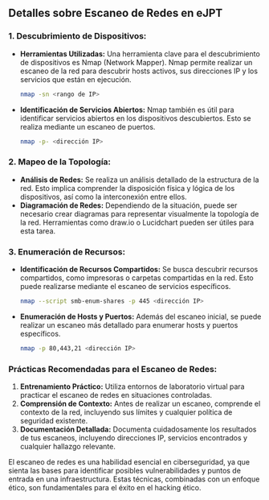 ## Detalles sobre Escaneo de Redes en eJPT

### 1. Descubrimiento de Dispositivos:
   - **Herramientas Utilizadas:** Una herramienta clave para el descubrimiento de dispositivos es Nmap (Network Mapper). Nmap permite realizar un escaneo de la red para descubrir hosts activos, sus direcciones IP y los servicios que están en ejecución.
     ```bash
     nmap -sn <rango de IP>
     ```
   - **Identificación de Servicios Abiertos:** Nmap también es útil para identificar servicios abiertos en los dispositivos descubiertos. Esto se realiza mediante un escaneo de puertos.
     ```bash
     nmap -p- <dirección IP>
     ```

### 2. Mapeo de la Topología:
   - **Análisis de Redes:** Se realiza un análisis detallado de la estructura de la red. Esto implica comprender la disposición física y lógica de los dispositivos, así como la interconexión entre ellos.
   - **Diagramación de Redes:** Dependiendo de la situación, puede ser necesario crear diagramas para representar visualmente la topología de la red. Herramientas como draw.io o Lucidchart pueden ser útiles para esta tarea.

### 3. Enumeración de Recursos:
   - **Identificación de Recursos Compartidos:** Se busca descubrir recursos compartidos, como impresoras o carpetas compartidas en la red. Esto puede realizarse mediante el escaneo de servicios específicos.
     ```bash
     nmap --script smb-enum-shares -p 445 <dirección IP>
     ```
   - **Enumeración de Hosts y Puertos:** Además del escaneo inicial, se puede realizar un escaneo más detallado para enumerar hosts y puertos específicos.
     ```bash
     nmap -p 80,443,21 <dirección IP>
     ```

### Prácticas Recomendadas para el Escaneo de Redes:
1. **Entrenamiento Práctico:** Utiliza entornos de laboratorio virtual para practicar el escaneo de redes en situaciones controladas.
2. **Comprensión de Contexto:** Antes de realizar un escaneo, comprende el contexto de la red, incluyendo sus límites y cualquier política de seguridad existente.
3. **Documentación Detallada:** Documenta cuidadosamente los resultados de tus escaneos, incluyendo direcciones IP, servicios encontrados y cualquier hallazgo relevante.

El escaneo de redes es una habilidad esencial en ciberseguridad, ya que sienta las bases para identificar posibles vulnerabilidades y puntos de entrada en una infraestructura. Estas técnicas, combinadas con un enfoque ético, son fundamentales para el éxito en el hacking ético.
